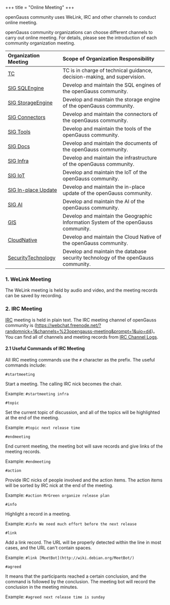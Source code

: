 +++
title = "Online Meeting"
+++

openGauss community uses WeLink, IRC and other channels to conduct online meeting.

openGauss community organizations can choose different channels to carry out online meeting. For details, please see the introduction of each community organization meeting.

| Organization Meeting | Scope of Organization Responsibility |
| :------- | :--------------- |
| [TC](https://gitee.com/opengauss/tc) | TC is in charge of technical guidance, decision-making, and supervision. |
| [SIG SQLEngine](https://gitee.com/opengauss/tc/tree/master/sigs/SQLEngine) | Develop and maintain the SQL engines of the openGauss community. |
| [SIG StorageEngine](https://gitee.com/opengauss/tc/tree/master/sigs/StorageEngine) | Develop and maintain the storage engine of the openGauss community. |
| [SIG Connectors](https://gitee.com/opengauss/tc/tree/master/sigs/Connectors) | Develop and maintain the connectors of the openGauss community. |
| [SIG Tools](https://gitee.com/opengauss/tc/tree/master/sigs/Tools) | Develop and maintain the tools of the openGauss community. |
| [SIG Docs](https://gitee.com/opengauss/tc/tree/master/sigs/Docs) | Develop and maintain the documents of the openGauss community. |
| [SIG Infra](https://gitee.com/opengauss/tc/tree/master/sigs/Infra) | Develop and maintain the infrastructure of the openGauss community. |
| [SIG IoT](https://gitee.com/opengauss/tc/tree/master/sigs/IoT) | Develop and maintain the IoT of the openGauss community. |
| [SIG In-place Update](https://gitee.com/opengauss/tc/tree/master/sigs/In-place-Update) | Develop and maintain the in-place update of the openGauss community.|
| [SIG AI](https://gitee.com/opengauss/tc/tree/master/sigs/AI) | Develop and maintain the AI of the openGauss community.|
| [GIS](https://gitee.com/opengauss/tc/tree/master/sigs/GIS) | Develop and maintain the Geographic Information System of the openGauss community. |
| [CloudNative](https://gitee.com/opengauss/tc/tree/master/sigs/CloudNative) | Develop and maintain the Cloud Native of the openGauss community. |
| [SecurityTechnology](https://gitee.com/opengauss/tc/tree/master/sigs/SecurityTechnology) | Develop and maintain the database security technology of the openGauss community. |

### 1. WeLink Meeting

The WeLink meeting is held by audio and video, and the meeting records can be saved by recording.

### 2. IRC Meeting

[IRC]((https://zh.wikipedia.org/wiki/IRC)) meeting is held in plain text.
The IRC meeting channel of openGauss community is (https://webchat.freenode.net/?randomnick=1&channels=%23opengauss-meeting&prompt=1&uio=d4)。
You can find all of channels and meeting records from [IRC Channel Logs](https://meetings.opengauss.org/).

#### 2.1 Useful Commands of IRC Meeting

All IRC meeting commands use the `#` character as the prefix.  The useful commands include:

`#startmeeting`

Start a meeting. The calling IRC nick becomes the chair.

Example: `#startmeeting infra`

`#topic`

Set the current topic of discussion, and all of the topics will be highlighted at the end of the meeting.

Example: `#topic next release time`

`#endmeeting`

End current meeting, the meeting bot will save records and give links of the meeting records.

Example: `#endmeeting`

`#action`

Provide IRC nicks of people involved and the action items. The action items will be sorted by IRC nick at the end of the meeting.

Example: `#action MrGreen organize release plan`

`#info`

Highlight a record in a meeting.

Example: `#info We need much effort before the next release`

`#link`

Add a link record. The URL will be properly detected within the line in most cases, and the URL can't contain spaces.

Example: `#link [MeetBot](http://wiki.debian.org/MeetBot/)`

`#agreed`

It means that the participants reached a certain conclusion, and the command is followed by the conclusion. The meeting bot will record the conclusion in the meeting minutes.

Example: `#agreed next release time is sunday`